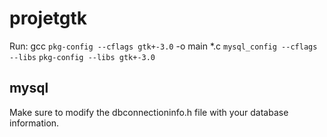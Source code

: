 # projetgtk
Run:
gcc `pkg-config --cflags gtk+-3.0` -o main *.c `mysql_config --cflags --libs` `pkg-config --libs gtk+-3.0`

## mysql
Make sure to modify the dbconnectioninfo.h file with your database information.

